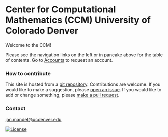 # Center for Computational Mathematics (CCM) University of Colorado Denver

Welcome to the CCM!

Please see the navigation links on the left or in pancake above for the table of contents. Go to [Accounts](./accounts/) to request an account.

### How to contribute

This site is hosted from a [git repository](https://github.com/ccmucdenver/ccm-docs). Contributions are welcome. If you would like to make a suggestion, please [open an issue](https://github.com/ccmucdenver/ccm-docs/issues/new/choose). If you would like to add or change something, please [make a pull request](pull_request/).

### Contact

jan.mandel@ucdenver.edu

[![License](https://img.shields.io/badge/License-Apache%202.0-blue.svg)](https://opensource.org/licenses/Apache-2.0)


